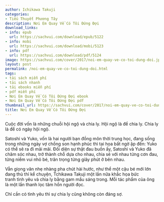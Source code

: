 ```yaml
---
author: Ichikawa Takuji
categories:
- Tiểu Thuyết Phương Tây
description: Nơi Em Quay Về Có Tôi Đứng Đợi
download_links:
- info: epub
  url: https://sachvui.com/download/epub/5122
- info: mobi
  url: https://sachvui.com/download/mobi/5123
- info: pdf
  url: https://sachvui.com/download/pdf/5124
image: https://sachvui.com/cover/2017/noi-em-quay-ve-co-toi-dung-doi.jpg
layout: post
permalink: /noi-em-quay-ve-co-toi-dung-doi.html
tags:
- tải sách miễn phí
- tải sách nhanh
- tải ebooks miễn phí
- pdf miễn phí
- Nơi Em Quay Về Có Tôi Đứng Đợi ebook
- Nơi Em Quay Về Có Tôi Đứng Đợi pdf
thumbnail_url: https://sachvui.com/cover/2017/noi-em-quay-ve-co-toi-dung-doi.jpg
title: Nơi Em Quay Về Có Tôi Đứng Đợi
---
```


 <div class="item-desc text-justify"> <p>Cuộc đời vốn là những chuỗi hội ngộ và chia ly. Hội ngộ là để chia ly. Chia ly là để có ngày hội ngộ.</p><p>Satoshi và Yuko, vốn là hai người bạn đồng môn thời trung học, đang sống trong những ngày vợ chồng son hạnh phúc thì tai họa bất ngờ ập đến: Yuko có thể sẽ ra đi mãi mãi. Đối diện sự thật đau buồn ấy, Satoshi và Yuko đã chăm sóc nhau, trở thành chỗ dựa cho nhau, chia sẻ với nhau từng cơn đau, từng niềm vui nhỏ bé, trân trọng từng giây phút ở bên nhau.</p><p>Vẫn giọng văn nhẹ nhàng pha chút hài hước, như thể một cậu bé mới lớn đang thủ thỉ kể chuyện, Tchikawa Takuji một lần nữa khắc họa bức tranh tình yêu và chia ly bằng gam mầu sáng trong. Mỗi tác phẩm của ông là một lần thanh lọc tâm hồn người đọc.</p><p>Chỉ cần có tình yêu thì sự chia ly cũng không còn đáng sợ.</p> </div>